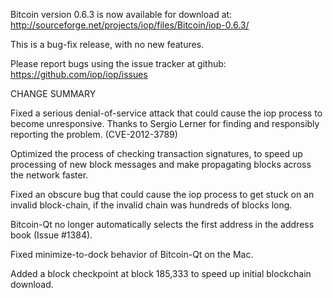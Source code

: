 Bitcoin version 0.6.3 is now available for download at:
  http://sourceforge.net/projects/iop/files/Bitcoin/iop-0.6.3/

This is a bug-fix release, with no new features.

Please report bugs using the issue tracker at github:
  https://github.com/iop/iop/issues

CHANGE SUMMARY

Fixed a serious denial-of-service attack that could cause the
iop process to become unresponsive. Thanks to Sergio Lerner
for finding and responsibly reporting the problem. (CVE-2012-3789)

Optimized the process of checking transaction signatures, to
speed up processing of new block messages and make propagating
blocks across the network faster.

Fixed an obscure bug that could cause the iop process to get
stuck on an invalid block-chain, if the invalid chain was
hundreds of blocks long.

Bitcoin-Qt no longer automatically selects the first address
in the address book (Issue #1384).

Fixed minimize-to-dock behavior of Bitcoin-Qt on the Mac.

Added a block checkpoint at block 185,333 to speed up initial
blockchain download.
